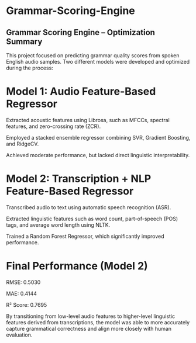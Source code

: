 # Grammar-Scoring-Engine
## Grammar Scoring Engine – Optimization Summary

This project focused on predicting grammar quality scores from spoken English audio samples. Two different models were developed and optimized during the process:

# Model 1: Audio Feature-Based Regressor
Extracted acoustic features using Librosa, such as MFCCs, spectral features, and zero-crossing rate (ZCR).

Employed a stacked ensemble regressor combining SVR, Gradient Boosting, and RidgeCV.

Achieved moderate performance, but lacked direct linguistic interpretability.

# Model 2: Transcription + NLP Feature-Based Regressor
Transcribed audio to text using automatic speech recognition (ASR).

Extracted linguistic features such as word count, part-of-speech (POS) tags, and average word length using NLTK.

Trained a Random Forest Regressor, which significantly improved performance.

# Final Performance (Model 2)
RMSE: 0.5030

MAE: 0.4144

R² Score: 0.7695

By transitioning from low-level audio features to higher-level linguistic features derived from transcriptions, the model was able to more accurately capture grammatical correctness and align more closely with human evaluation.

